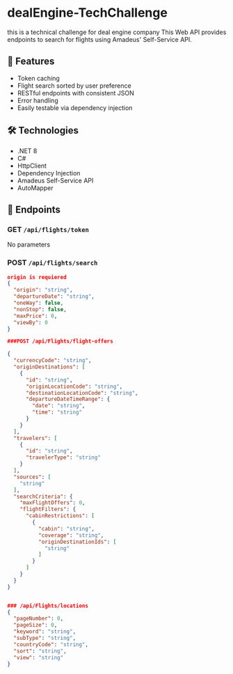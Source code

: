 # dealEngine-TechChallenge
this is a technical challenge for deal engine company
This Web API provides endpoints to search for flights using Amadeus' Self-Service API.

## 🔧 Features
- Token caching
- Flight search sorted by user preference
- RESTful endpoints with consistent JSON
- Error handling
- Easily testable via dependency injection

## 🛠 Technologies
- .NET 8
- C#
- HttpClient
- Dependency Injection
- Amadeus Self-Service API
- AutoMapper

## 🚀 Endpoints

### GET `/api/flights/token`
No parameters

### POST `/api/flights/search`
```json
origin is requiered
{
  "origin": "string", 
  "departureDate": "string",
  "oneWay": false,
  "nonStop": false,
  "maxPrice": 0,
  "viewBy": 0
}

###POST /api/Flights/flight-offers

{
  "currencyCode": "string",
  "originDestinations": [
    {
      "id": "string",
      "originLocationCode": "string",
      "destinationLocationCode": "string",
      "departureDateTimeRange": {
        "date": "string",
        "time": "string"
      }
    }
  ],
  "travelers": [
    {
      "id": "string",
      "travelerType": "string"
    }
  ],
  "sources": [
    "string"
  ],
  "searchCriteria": {
    "maxFlightOffers": 0,
    "flightFilters": {
      "cabinRestrictions": [
        {
          "cabin": "string",
          "coverage": "string",
          "originDestinationIds": [
            "string"
          ]
        }
      ]
    }
  }
}


### /api/Flights/locations
{
  "pageNumber": 0,
  "pageSize": 0,
  "keyword": "string",
  "subType": "string",
  "countryCode": "string",
  "sort": "string",
  "view": "string"
}

